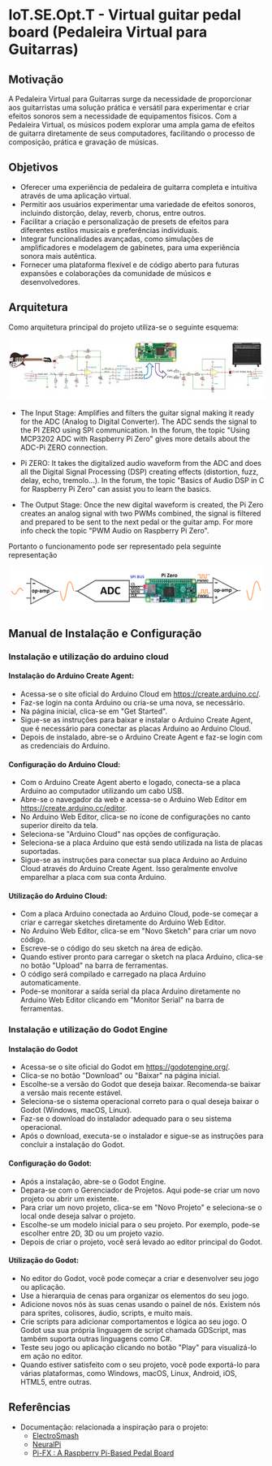 # IoT.SE.Opt.T - Virtual guitar pedal board (Pedaleira Virtual para Guitarras)

## Motivação

A Pedaleira Virtual para Guitarras surge da necessidade de proporcionar aos guitarristas uma solução prática e versátil para experimentar e criar efeitos sonoros sem a necessidade de equipamentos físicos. Com a Pedaleira Virtual, os músicos podem explorar uma ampla gama de efeitos de guitarra diretamente de seus computadores, facilitando o processo de composição, prática e gravação de músicas.

## Objetivos

- Oferecer uma experiência de pedaleira de guitarra completa e intuitiva através de uma aplicação virtual.
- Permitir aos usuários experimentar uma variedade de efeitos sonoros, incluindo distorção, delay, reverb, chorus, entre outros.
- Facilitar a criação e personalização de presets de efeitos para diferentes estilos musicais e preferências individuais.
- Integrar funcionalidades avançadas, como simulações de amplificadores e modelagem de gabinetes, para uma experiência sonora mais autêntica.
- Fornecer uma plataforma flexível e de código aberto para futuras expansões e colaborações da comunidade de músicos e desenvolvedores.

## Arquitetura

Como arquitetura principal do projeto utiliza-se o seguinte esquema:

![Arquitetura](Images/MainCircuit.png)

- The Input Stage: Amplifies and filters the guitar signal making it ready for the ADC (Analog to Digital Converter). The ADC sends the signal to the PI ZERO using SPI communication. In the forum, the topic "Using MCP3202 ADC with Raspberry Pi Zero" gives more details about the ADC-Pi ZERO connection.
  
- Pi ZERO: It takes the digitalized audio waveform from the ADC and does all the Digital Signal Processing (DSP) creating effects (distortion, fuzz, delay, echo, tremolo...).  In the forum, the topic "Basics of Audio DSP in C for Raspberry Pi Zero" can assist you to learn the basics.
  
- The Output Stage: Once the new digital waveform is created, the Pi Zero creates an analog signal with two PWMs combined, the signal is filtered and prepared to be sent to the next pedal or the guitar amp.  For more info check the topic "PWM Audio on Raspberry Pi Zero".

Portanto o funcionamento pode ser representado pela seguinte representação

![Funcionamento](Images/AmpCircuit.png)

## Manual de Instalação e Configuração

### Instalação e utilização do arduino cloud

#### Instalação do Arduino Create Agent:

- Acessa-se o site oficial do Arduino Cloud em https://create.arduino.cc/.
- Faz-se login na conta Arduino ou cria-se uma nova, se necessário.
- Na página inicial, clica-se em "Get Started".
- Sigue-se as instruções para baixar e instalar o Arduino Create Agent, que é necessário para conectar as placas Arduino ao Arduino Cloud.
- Depois de instalado, abre-se o Arduino Create Agent e faz-se login com as credenciais do Arduino.

#### Configuração do Arduino Cloud:

- Com o Arduino Create Agent aberto e logado, conecta-se a placa Arduino ao computador utilizando um cabo USB.
- Abre-se o navegador da web e acessa-se o Arduino Web Editor em https://create.arduino.cc/editor.
- No Arduino Web Editor, clica-se no ícone de configurações no canto superior direito da tela.
- Seleciona-se "Arduino Cloud" nas opções de configuração.
- Seleciona-se a placa Arduino que está sendo utilizada na lista de placas suportadas.
- Sigue-se as instruções para conectar sua placa Arduino ao Arduino Cloud através do Arduino Create Agent. Isso geralmente envolve emparelhar a placa com sua conta Arduino.

#### Utilização do Arduino Cloud:
- Com a placa Arduino conectada ao Arduino Cloud, pode-se começar a criar e carregar sketches diretamente do Arduino Web Editor.
- No Arduino Web Editor, clica-se em "Novo Sketch" para criar um novo código.
- Escreve-se o código do seu sketch na área de edição.
- Quando estiver pronto para carregar o sketch na placa Arduino, clica-se no botão "Upload" na barra de ferramentas.
- O código será compilado e carregado na placa Arduino automaticamente.
- Pode-se monitorar a saída serial da placa Arduino diretamente no Arduino Web Editor clicando em "Monitor Serial" na barra de ferramentas.

### Instalação e utilização do Godot Engine

#### Instalação do Godot

- Acessa-se o site oficial do Godot em https://godotengine.org/.
- Clica-se no botão "Download" ou "Baixar" na página inicial.
- Escolhe-se a versão do Godot que deseja baixar. Recomenda-se baixar a versão mais recente estável.
- Seleciona-se o sistema operacional correto para o qual deseja baixar o Godot (Windows, macOS, Linux).
- Faz-se o download do instalador adequado para o seu sistema operacional.
- Após o download, executa-se o instalador e sigue-se as instruções para concluir a instalação do Godot.

#### Configuração do Godot:

- Após a instalação, abre-se o Godot Engine.
- Depara-se com o Gerenciador de Projetos. Aqui pode-se criar um novo projeto ou abrir um existente.
- Para criar um novo projeto, clica-se em "Novo Projeto" e seleciona-se o local onde deseja salvar o projeto.
- Escolhe-se um modelo inicial para o seu projeto. Por exemplo, pode-se escolher entre 2D, 3D ou um projeto vazio.
- Depois de criar o projeto, você será levado ao editor principal do Godot.

#### Utilização do Godot:

- No editor do Godot, você pode começar a criar e desenvolver seu jogo ou aplicação.
- Use a hierarquia de cenas para organizar os elementos do seu jogo.
- Adicione novos nós às suas cenas usando o painel de nós. Existem nós para sprites, colisores, áudio, scripts, e muito mais.
- Crie scripts para adicionar comportamentos e lógica ao seu jogo. O Godot usa sua própria linguagem de script chamada GDScript, mas também suporta outras linguagens como C#.
- Teste seu jogo ou aplicação clicando no botão "Play" para visualizá-lo em ação no editor.
- Quando estiver satisfeito com o seu projeto, você pode exportá-lo para várias plataformas, como Windows, macOS, Linux, Android, iOS, HTML5, entre outras.


## Referências

- Documentação: relacionada a inspiração para o projeto:
  - [ElectroSmash](https://www.electrosmash.com/pedal-pi)
  - [NeuralPi](https://github.com/GuitarML/NeuralPi)
  - [Pi-FX : A Raspberry Pi-Based Pedal Board](https://tibbbz.medium.com/guitarix-the-pi-dle-board-8d6298ca8e42)

